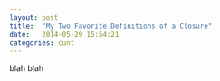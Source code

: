 ```yaml
---
layout: post
title:  "My Two Favorite Definitions of a Closure"
date:   2014-05-29 15:54:21
categories: cunt
---
```

blah blah